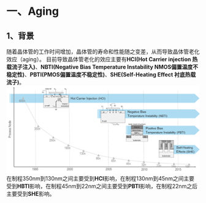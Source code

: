 # 一、Aging
## 1、背景
随着晶体管的工作时间增加，晶体管的寿命和性能随之变差，从而导致晶体管老化效应（aging）。
目前导致晶体管老化的效应主要有**HCI(Hot Carrier injection 热载流子注入)**、**NBTI(Negative Bias Temperature Instability NMOS偏置温度不稳定性)**、**PBTI(PMOS偏置温度不稳定性)**、**SHE(Self-Heating Effect 衬底热载流子)**。
![这是图片](./image/aging_timeline.png "Magic Gardens")
在制程350nm到130nm之间主要受到**HCI**影响，在制程130nm到45nm之间主要受到**HBTI**影响，在制程45nm到22nm之间主要受到**PBTI**影响，在制程22nm之后主要受到**SHE**影响。